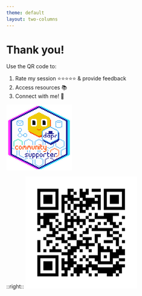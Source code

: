 ```yaml
---
theme: default
layout: two-columns
---
```


# Thank you!

Use the QR code to:

1. Rate my session ⭐️⭐️⭐️⭐️⭐️ & provide feedback
2. Access resources 📚
3. Connect with me! 🤝

![Dapr Community Supporter](.demo/slides/05-outro/dapr_community_supporter_badge_anim.gif)

::right::
![QR Code](.demo/slides/05-outro/session-shiqu7-qr.png)
